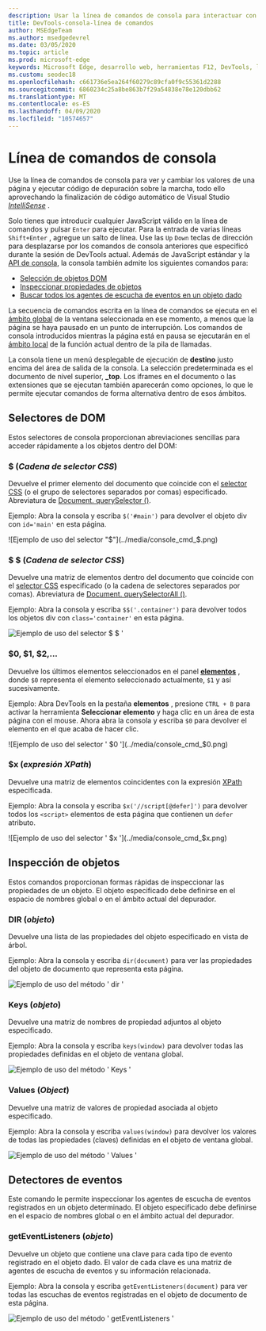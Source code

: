 ```yaml
---
description: Usar la línea de comandos de consola para interactuar con una página en ejecución
title: DevTools-consola-línea de comandos
author: MSEdgeTeam
ms.author: msedgedevrel
ms.date: 03/05/2020
ms.topic: article
ms.prod: microsoft-edge
keywords: Microsoft Edge, desarrollo web, herramientas F12, DevTools, línea de comandos de consola
ms.custom: seodec18
ms.openlocfilehash: c661736e5ea264f60279c89cfa0f9c55361d2288
ms.sourcegitcommit: 6860234c25a8be863b7f29a54838e78e120dbb62
ms.translationtype: MT
ms.contentlocale: es-ES
ms.lasthandoff: 04/09/2020
ms.locfileid: "10574657"
---
```

# Línea de comandos de consola

Use la línea de comandos de consola para ver y cambiar los valores de una página y ejecutar código de depuración sobre la marcha, todo ello aprovechando la finalización de código automático de Visual Studio [*IntelliSense*](/visualstudio/ide/javascript-intellisense) . 

Solo tienes que introducir cualquier JavaScript válido en la línea de comandos y pulsar `Enter` para ejecutar. Para la entrada de varias líneas `Shift+Enter` , agregue un salto de línea. Use las `Up` `Down` teclas de dirección para desplazarse por los comandos de consola anteriores que especificó durante la sesión de DevTools actual. Además de JavaScript estándar y la [API de consola](./console-api.md), la consola también admite los siguientes comandos para:

 - [Selección de objetos DOM](#dom-selectors)
 - [Inspeccionar propiedades de objetos](#object-inspection)
 - [Buscar todos los agentes de escucha de eventos en un objeto dado](#event-listeners)

La secuencia de comandos escrita en la línea de comandos se ejecuta en el [ámbito global](/scripting/javascript/advanced/variable-scope-javascript) de la ventana seleccionada en ese momento, a menos que la página se haya pausado en un punto de interrupción. Los comandos de consola introducidos mientras la página está en pausa se ejecutarán en el [ámbito local](/scripting/javascript/advanced/variable-scope-javascript) de la función actual dentro de la pila de llamadas.

La consola tiene un menú desplegable de ejecución de **destino** justo encima del área de salida de la consola. La selección predeterminada es el documento de nivel superior, **_top**. Los iframes en el documento o las extensiones que se ejecutan también aparecerán como opciones, lo que le permite ejecutar comandos de forma alternativa dentro de esos ámbitos.

## Selectores de DOM
Estos selectores de consola proporcionan abreviaciones sencillas para acceder rápidamente a los objetos dentro del DOM:

### $ (*Cadena de selector CSS*)
Devuelve el primer elemento del documento que coincide con el [selector CSS](https://developer.mozilla.org/docs/Learn/CSS/Introduction_to_CSS/Selectors) (o el grupo de selectores separados por comas) especificado. Abreviatura de [Document. querySelector ()](https://developer.mozilla.org/docs/Web/API/Document/querySelector).

Ejemplo: Abra la consola y escriba `$('#main')` para devolver el objeto div con `id='main'` en esta página.

![Ejemplo de uso del selector "$"](../media/console_cmd_$.png)

### $ $ (*Cadena de selector CSS*)
Devuelve una matriz de elementos dentro del documento que coincide con el [selector CSS](https://developer.mozilla.org/docs/Learn/CSS/Introduction_to_CSS/Selectors) especificado (o la cadena de selectores separados por comas). Abreviatura de [Document. querySelectorAll ()](https://developer.mozilla.org/docs/Web/API/Document/querySelectorAll).

Ejemplo: Abra la consola y escriba `$$('.container')` para devolver todos los objetos div con `class='container'` en esta página.

![Ejemplo de uso del selector $ $ '](../media/console_cmd_$$.png)

### $0, $1, $2,...
Devuelve los últimos elementos seleccionados en el panel [**elementos**](../elements.md) , donde `$0` representa el elemento seleccionado actualmente, `$1` y así sucesivamente.

Ejemplo: Abra DevTools en la pestaña **elementos** , presione `CTRL + B` para activar la herramienta **Seleccionar elemento** y haga clic en un área de esta página con el mouse. Ahora abra la consola y escriba `$0` para devolver el elemento en el que acaba de hacer clic.

![Ejemplo de uso del selector ' $0 '](../media/console_cmd_$0.png)

### $x (*expresión XPath*)
Devuelve una matriz de elementos coincidentes con la expresión [XPath](https://developer.mozilla.org/docs/Introduction_to_using_XPath_in_JavaScript) especificada. 

Ejemplo: Abra la consola y escriba `$x('//script[@defer]')` para devolver todos los `<script>` elementos de esta página que contienen un `defer` atributo.

![Ejemplo de uso del selector ' $x '](../media/console_cmd_$x.png)

## Inspección de objetos

Estos comandos proporcionan formas rápidas de inspeccionar las propiedades de un objeto. El objeto especificado debe definirse en el espacio de nombres global o en el ámbito actual del depurador.

### DIR (*objeto*)
Devuelve una lista de las propiedades del objeto especificado en vista de árbol.

Ejemplo: Abra la consola y escriba `dir(document)` para ver las propiedades del objeto de documento que representa esta página.

![Ejemplo de uso del método ' dir '](../media/console_cmd_dir.png)

### Keys (*objeto*)
Devuelve una matriz de nombres de propiedad adjuntos al objeto especificado.

Ejemplo: Abra la consola y escriba `keys(window)` para devolver todas las propiedades definidas en el objeto de ventana global.

![Ejemplo de uso del método ' Keys '](../media/console_cmd_keys.png)

### Values (*Object*)
Devuelve una matriz de valores de propiedad asociada al objeto especificado.

Ejemplo: Abra la consola y escriba `values(window)` para devolver los valores de todas las propiedades (claves) definidas en el objeto de ventana global.

![Ejemplo de uso del método ' Values '](../media/console_cmd_values.png)

## Detectores de eventos

Este comando le permite inspeccionar los agentes de escucha de eventos registrados en un objeto determinado. El objeto especificado debe definirse en el espacio de nombres global o en el ámbito actual del depurador.

### getEventListeners (*objeto*)
Devuelve un objeto que contiene una clave para cada tipo de evento registrado en el objeto dado. El valor de cada clave es una matriz de agentes de escucha de eventos y su información relacionada. 

Ejemplo: Abra la consola y escriba `getEventListeners(document)` para ver todas las escuchas de eventos registradas en el objeto de documento de esta página.

![Ejemplo de uso del método ' getEventListeners '](../media/console_cmd_getEventListeners.png)
